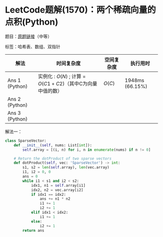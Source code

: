 # LeetCode题解(1570)：两个稀疏向量的点积(Python)

题目：[原题链接](https://leetcode-cn.com/problems/dot-product-of-two-sparse-vectors/)（中等）

标签：哈希表、数组、双指针

| 解法           | 时间复杂度                                                 | 空间复杂度 | 执行用时        |
| -------------- | ---------------------------------------------------------- | ---------- | --------------- |
| Ans 1 (Python) | 实例化 : $O(N)$ ; 计算 = $O(C1+C2)$（其中C为向量中值的数） | $O(C)$     | 1948ms (66.15%) |
| Ans 2 (Python) |                                                            |            |                 |
| Ans 3 (Python) |                                                            |            |                 |

解法一：

```python
class SparseVector:
    def __init__(self, nums: List[int]):
        self.array = [(i, n) for i, n in enumerate(nums) if n != 0]

    # Return the dotProduct of two sparse vectors
    def dotProduct(self, vec: 'SparseVector') -> int:
        s1, s2 = len(self.array), len(vec.array)
        i1, i2 = 0, 0
        ans = 0
        while i1 < s1 and i2 < s2:
            idx1, n1 = self.array[i1]
            idx2, n2 = vec.array[i2]
            if idx1 == idx2:
                ans += n1 * n2
                i1 += 1
                i2 += 1
            elif idx1 < idx2:
                i1 += 1
            else:
                i2 += 1
        return ans
```